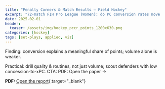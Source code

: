 ```yaml
---
title: "Penalty Corners & Match Results — Field Hockey"
excerpt: "72-match FIH Pro League (Women): do PC conversion rates move the points column?"
date: 2025-02-01
header:
  teaser: /assets/img/hockey_pccr_points_1200x630.png
categories: [hockey]
tags: [set-plays, applied, viz]
---
```

Finding: conversion explains a meaningful share of points; volume alone is weaker.

Practical: drill quality & routines, not just volume; scout defenders with low concession-to-xPC.
CTA: PDF: Open the paper →

**PDF:** [Open the report](/The%20Relationship%20Between%20Penalty%20Corner%20Conversion%20Rates%20and%20Match%20Results%20in%20Field%20Hockey.pdf){:target="_blank"}
